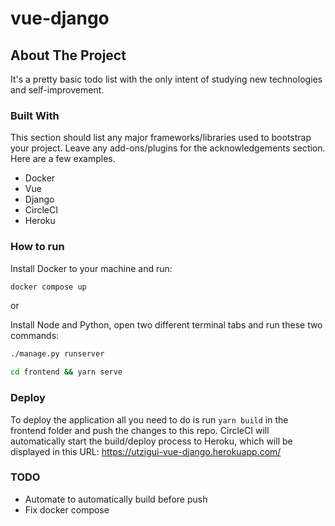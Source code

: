 # vue-django

<!-- ABOUT THE PROJECT -->

## About The Project

It's a pretty basic todo list with the only intent of studying new technologies and self-improvement.

### Built With

This section should list any major frameworks/libraries used to bootstrap your project. Leave any add-ons/plugins for the acknowledgements section. Here are a few examples.

- Docker
- Vue
- Django
- CircleCI
- Heroku

### How to run

Install Docker to your machine and run:

```sh
docker compose up
```

or

Install Node and Python, open two different terminal tabs and run these two commands:

```sh
./manage.py runserver
```

```sh
cd frontend && yarn serve
```

### Deploy

To deploy the application all you need to do is run `yarn build` in the frontend folder and push the changes to this repo. CircleCI will automatically start the build/deploy process to Heroku, which will be displayed in this URL:
https://utzigui-vue-django.herokuapp.com/

### TODO

- Automate to automatically build before push
- Fix docker compose
